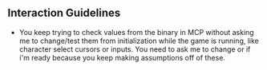 ## Interaction Guidelines

- You keep trying to check values from the binary in MCP without asking me to change/test them from initialization while the game is running, like character select cursors or inputs. You need to ask me to change or if i'm ready because you keep making assumptions off of these.